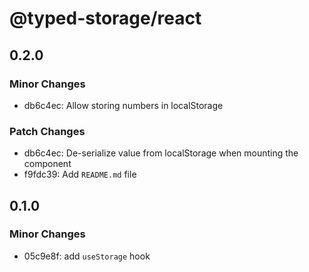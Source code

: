 # @typed-storage/react

## 0.2.0

### Minor Changes

- db6c4ec: Allow storing numbers in localStorage

### Patch Changes

- db6c4ec: De-serialize value from localStorage when mounting the component
- f9fdc39: Add `README.md` file

## 0.1.0

### Minor Changes

- 05c9e8f: add `useStorage` hook
